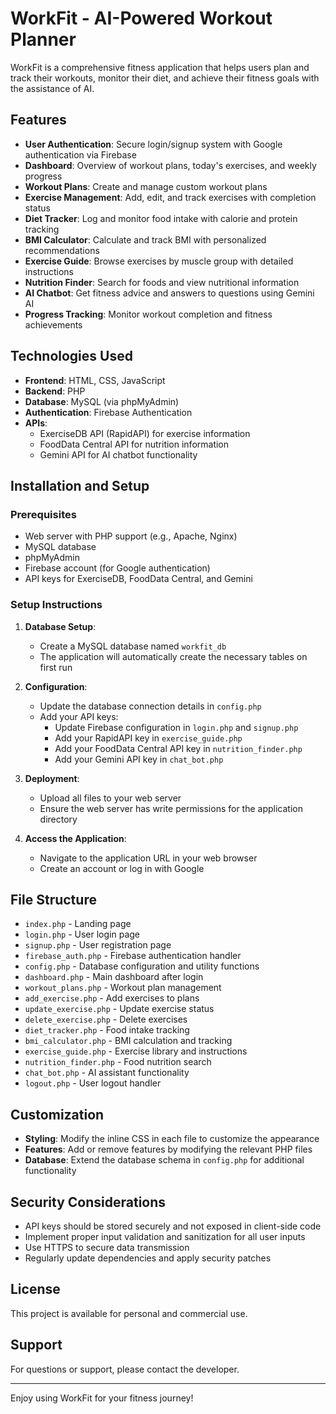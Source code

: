 # WorkFit - AI-Powered Workout Planner

WorkFit is a comprehensive fitness application that helps users plan and track their workouts, monitor their diet, and achieve their fitness goals with the assistance of AI.

## Features

- **User Authentication**: Secure login/signup system with Google authentication via Firebase
- **Dashboard**: Overview of workout plans, today's exercises, and weekly progress
- **Workout Plans**: Create and manage custom workout plans
- **Exercise Management**: Add, edit, and track exercises with completion status
- **Diet Tracker**: Log and monitor food intake with calorie and protein tracking
- **BMI Calculator**: Calculate and track BMI with personalized recommendations
- **Exercise Guide**: Browse exercises by muscle group with detailed instructions
- **Nutrition Finder**: Search for foods and view nutritional information
- **AI Chatbot**: Get fitness advice and answers to questions using Gemini AI
- **Progress Tracking**: Monitor workout completion and fitness achievements

## Technologies Used

- **Frontend**: HTML, CSS, JavaScript
- **Backend**: PHP
- **Database**: MySQL (via phpMyAdmin)
- **Authentication**: Firebase Authentication
- **APIs**: 
  - ExerciseDB API (RapidAPI) for exercise information
  - FoodData Central API for nutrition information
  - Gemini API for AI chatbot functionality

## Installation and Setup

### Prerequisites

- Web server with PHP support (e.g., Apache, Nginx)
- MySQL database
- phpMyAdmin
- Firebase account (for Google authentication)
- API keys for ExerciseDB, FoodData Central, and Gemini

### Setup Instructions

1. **Database Setup**:
   - Create a MySQL database named `workfit_db`
   - The application will automatically create the necessary tables on first run

2. **Configuration**:
   - Update the database connection details in `config.php`
   - Add your API keys:
     - Update Firebase configuration in `login.php` and `signup.php`
     - Add your RapidAPI key in `exercise_guide.php`
     - Add your FoodData Central API key in `nutrition_finder.php`
     - Add your Gemini API key in `chat_bot.php`

3. **Deployment**:
   - Upload all files to your web server
   - Ensure the web server has write permissions for the application directory

4. **Access the Application**:
   - Navigate to the application URL in your web browser
   - Create an account or log in with Google

## File Structure

- `index.php` - Landing page
- `login.php` - User login page
- `signup.php` - User registration page
- `firebase_auth.php` - Firebase authentication handler
- `config.php` - Database configuration and utility functions
- `dashboard.php` - Main dashboard after login
- `workout_plans.php` - Workout plan management
- `add_exercise.php` - Add exercises to plans
- `update_exercise.php` - Update exercise status
- `delete_exercise.php` - Delete exercises
- `diet_tracker.php` - Food intake tracking
- `bmi_calculator.php` - BMI calculation and tracking
- `exercise_guide.php` - Exercise library and instructions
- `nutrition_finder.php` - Food nutrition search
- `chat_bot.php` - AI assistant functionality
- `logout.php` - User logout handler

## Customization

- **Styling**: Modify the inline CSS in each file to customize the appearance
- **Features**: Add or remove features by modifying the relevant PHP files
- **Database**: Extend the database schema in `config.php` for additional functionality

## Security Considerations

- API keys should be stored securely and not exposed in client-side code
- Implement proper input validation and sanitization for all user inputs
- Use HTTPS to secure data transmission
- Regularly update dependencies and apply security patches

## License

This project is available for personal and commercial use.

## Support

For questions or support, please contact the developer.

---

Enjoy using WorkFit for your fitness journey!